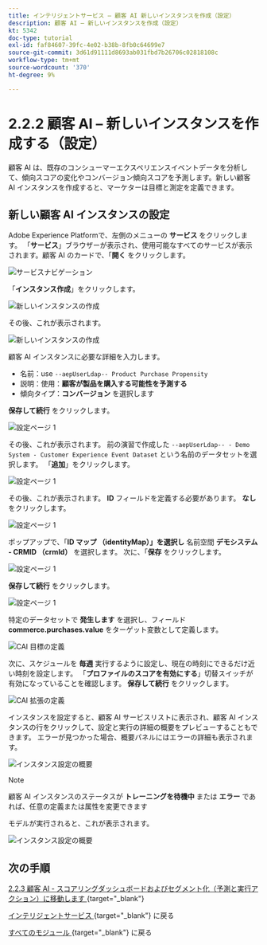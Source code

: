 ```yaml
---
title: インテリジェントサービス – 顧客 AI 新しいインスタンスを作成（設定）
description: 顧客 AI – 新しいインスタンスを作成（設定）
kt: 5342
doc-type: tutorial
exl-id: faf84607-39fc-4e02-b38b-8fb0c64699e7
source-git-commit: 3d61d91111d8693ab031fbd7b26706c02818108c
workflow-type: tm+mt
source-wordcount: '370'
ht-degree: 9%

---
```


# 2.2.2 顧客 AI – 新しいインスタンスを作成する（設定）

顧客 AI は、既存のコンシューマーエクスペリエンスイベントデータを分析して、傾向スコアの変化やコンバージョン傾向スコアを予測します。新しい顧客 AI インスタンスを作成すると、マーケターは目標と測定を定義できます。

## 新しい顧客 AI インスタンスの設定

Adobe Experience Platformで、左側のメニューの **サービス** をクリックします。 「**サービス**」ブラウザーが表示され、使用可能なすべてのサービスが表示されます。顧客 AI のカードで、「**開く** をクリックします。

![ サービスナビゲーション ](./images/navigatetoservice.png)

「**インスタンス作成**」をクリックします。

![ 新しいインスタンスの作成 ](./images/createnewinstance.png)

その後、これが表示されます。

![ 新しいインスタンスの作成 ](./images/custai1.png)


顧客 AI インスタンスに必要な詳細を入力します。

- 名前：use `--aepUserLdap-- Product Purchase Propensity`
- 説明：使用：**顧客が製品を購入する可能性を予測する**
- 傾向タイプ：**コンバージョン** を選択します

**保存して続行** をクリックします。

![ 設定ページ 1](./images/setuppage1.png)

その後、これが表示されます。 前の演習で作成した `--aepUserLdap-- - Demo System - Customer Experience Event Dataset` という名前のデータセットを選択します。 「**追加**」をクリックします。

![ 設定ページ 1](./images/custai2.png)

その後、これが表示されます。 **ID** フィールドを定義する必要があります。 **なし** をクリックします。

![ 設定ページ 1](./images/custai2a.png)

ポップアップで、「**ID マップ （identityMap）」を選択し** 名前空間 **デモシステム - CRMID （crmId）** を選択します。 次に、「**保存** をクリックします。

![ 設定ページ 1](./images/custai2b.png)

**保存して続行** をクリックします。

![ 設定ページ 1](./images/custai2c.png)

特定のデータセットで **発生します** を選択し、フィールド **commerce.purchases.value** をターゲット変数として定義します。

![CAI 目標の定義 ](./images/caidefinegoal.png)

次に、スケジュールを **毎週** 実行するように設定し、現在の時刻にできるだけ近い時刻を設定します。 「**プロファイルのスコアを有効にする**」切替スイッチが有効になっていることを確認します。 **保存して続行** をクリックします。

![CAI 拡張の定義 ](./images/caiadvancepage.png)

インスタンスを設定すると、顧客 AI サービスリストに表示され、顧客 AI インスタンスの行をクリックして、設定と実行の詳細の概要をプレビューすることもできます。 エラーが見つかった場合、概要パネルにはエラーの詳細も表示されます。

![ インスタンス設定の概要 ](./images/caiinstancesummary.png)

>[!NOTE]
>
>顧客 AI インスタンスのステータスが **トレーニングを待機中** または **エラー** であれば、任意の定義または属性を変更できます

モデルが実行されると、これが表示されます。

![ インスタンス設定の概要 ](./images/caiinstancesummary1.png)

## 次の手順

[2.2.3 顧客 AI - スコアリングダッシュボードおよびセグメント化（予測と実行アクション）に移動します ](./ex3.md){target="_blank"}

[ インテリジェントサービス ](./intelligent-services.md){target="_blank"} に戻る

[ すべてのモジュール ](./../../../../overview.md){target="_blank"} に戻る
